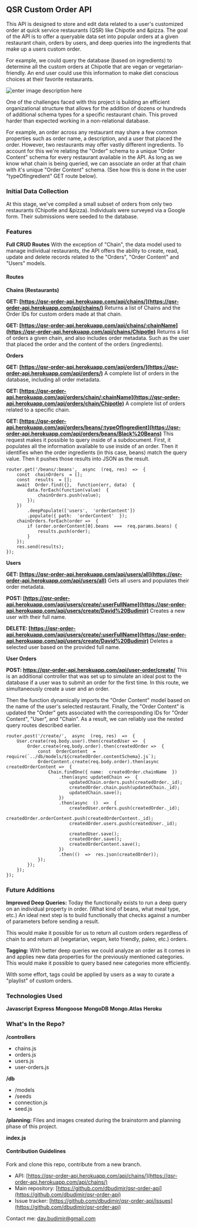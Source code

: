 ## QSR Custom Order API

This API is designed to store and edit data related to a user's customized order at quick service restaurants (QSR) like Chipotle and &pizza. The goal of the API is to offer a queryable data set into popular orders at a given restaurant chain, orders by users, and deep queries into the ingredients that make up a users custom order.

For example, we could query the database (based on ingredients) to determine all the custom orders at Chipotle that are vegan or vegetarian-friendly. An end user could use this information to make diet conscious choices at their favorite restaurants.

![enter image description here](https://www.budimir.dev/header-image.png)

One of the challenges faced with this project is building an efficient organizational structure that allows for the addition of dozens or hundreds of additional schema types for a specific restaurant chain. This proved harder than expected working in a non-relational database.

For example, an order across any restaurant may share a few common properties such as order name, a description, and a user that placed the order. However, two restaurants may offer vastly different ingredients. To account for this we're relating the "Order" schema to a unique "Order Content" schema for every restaurant available in the API. As long as we know what chain is being queried, we can associate an order at that chain with it's unique "Order Content" schema. (See how this is done in the user "typeOfIngredient" GET route below).

### **Initial Data Collection**

At this stage, we've compiled a small subset of orders from only two restaurants (Chipotle and &pizza). Individuals were surveyed via a Google form. Their submissions were seeded to the database.

### **Features**

**Full CRUD Routes**
With the exception of "Chain", the data model used to manage individual restaurants, the API offers the ability to create, read, update and delete records related to the "Orders", "Order Content" and "Users" models.

#### **Routes**

**Chains (Restaurants)**

**GET: [https://qsr-order-api.herokuapp.com/api/chains/](https://qsr-order-api.herokuapp.com/api/chains/)**
Returns a list of Chains and the Order IDs for custom orders made at that chain.

**GET: [https://qsr-order-api.herokuapp.com/api/chains/:chainName](https://qsr-order-api.herokuapp.com/api/chains/Chipotle)**
Returns a list of orders a given chain, and also includes order metadata. Such as the user that placed the order and the content of the orders (ingredients).

**Orders**

**GET: [https://qsr-order-api.herokuapp.com/api/orders/](https://qsr-order-api.herokuapp.com/api/orders/)**
A complete list of orders in the database, including all order metadata.

**GET: [https://qsr-order-api.herokuapp.com/api/orders/chain/:chainName](https://qsr-order-api.herokuapp.com/api/orders/chain/Chipotle)**
A complete list of orders related to a specific chain.

**GET: [https://qsr-order-api.herokuapp.com/api/orders/beans/:typeOfIngredient](https://qsr-order-api.herokuapp.com/api/orders/beans/Black%20Beans)**
This request makes it possible to query inside of a subdocument. First, it populates all the information available to use inside of an order. Then it identifies when the order ingredients (in this case, beans) match the query value. Then it pushes those results into JSON as the result.

```
router.get('/beans/:beans',  async  (req, res)  =>  {
	const  chainOrders  = [];
	const  results  = [];
	await  Order.find({},  function(err, data)  {
		data.forEach(function(value)  {
			chainOrders.push(value);
		});
	})
		.deepPopulate(['users',  'orderContent'])
		.populate({ path:  'orderContent'  });
	chainOrders.forEach(order =>  {
		if (order.orderContent[0].beans  ===  req.params.beans) {
			results.push(order);
		}
	});
	res.send(results);
});
```

**Users**

**GET: [https://qsr-order-api.herokuapp.com/api/users/all](https://qsr-order-api.herokuapp.com/api/users/all)**
Gets all users and populates their order metadata.

**POST: [https://qsr-order-api.herokuapp.com/api/users/create/:userFullName](https://qsr-order-api.herokuapp.com/api/users/create/David%20Budimir)**
Creates a new user with their full name.

**DELETE: [https://qsr-order-api.herokuapp.com/api/users/create/:userFullName](https://qsr-order-api.herokuapp.com/api/users/create/David%20Budimir)**
Deletes a selected user based on the provided full name.

**User Orders**

**POST: https://qsr-order-api.herokuapp.com/api/user-order/create/**
This is an additional controller that was set up to simulate an ideal post to the database if a user was to submit an order for the first time. In this route, we simultaneously create a user and an order.

Then the function dynamically imports the "Order Content" model based on the name of the user's selected restaurant. Finally, the "Order Content" is updated the "Order" gets associated with the corresponding IDs for "Order Content", "User", and "Chain". As a result, we can reliably use the nested query routes described earlier.

```
router.post('/create/',  async  (req, res)  =>  {
	User.create(req.body.user).then(createdUser =>  {
		Order.create(req.body.order).then(createdOrder =>  {
			const  OrderContent  =  require(`../db/models/${createdOrder.contentSchema}.js`);
			OrderContent.create(req.body.order).then(async createdOrderContent =>  {
				Chain.findOne({ name:  createdOrder.chainName  })
					.then(async updatedChain =>  {
						updatedChain.orders.push(createdOrder._id);
						createdOrder.chain.push(updatedChain._id);
						updatedChain.save();
					})
					.then(async  ()  =>  {
						createdUser.orders.push(createdOrder._id);
						createdOrder.orderContent.push(createdOrderContent._id);
						createdOrder.users.push(createdUser._id);

						createdUser.save();
						createdOrder.save();
						createdOrderContent.save();
					})
					.then(()  =>  res.json(createdOrder));
			});
		});
	});
});
```

### **Future Additions**

**Improved Deep Queries:**
Today the functionally exists to run a deep query on an individual property in order. (What kind of beans, what meal type, etc.) An ideal next step is to build functionally that checks against a number of parameters before sending a result.

This would make it possible for us to return all custom orders regardless of chain to and return all (vegetarian, vegan, keto friendly, paleo, etc.) orders.

**Tagging:**
With better deep queries we could analyze an order as it comes in and applies new data properties for the previously mentioned categories. This would make it possible to query based new categories more efficiently.

With some effort, tags could be applied by users as a way to curate a "playlist" of custom orders.

### **Technologies Used**

**Javascript**
**Express**
**Mongoose**
**MongoDB**
**Mongo.Atlas**
**Heroku**

### **What's In the Repo?**

**/controllers**

-  chains.js
-  orders.js
-  users.js
-  user-orders.js

**/db**

-  /models
-  /seeds
-  connection.js
-  seed.js

**/planning:** Files and images created during the brainstorm and planning phase of this project.

**index.js**

#### Contribution Guidelines

Fork and clone this repo, contribute from a new branch.

-  API: [https://qsr-order-api.herokuapp.com/api/chains/](https://qsr-order-api.herokuapp.com/api/chains/)
-  Main repository: [https://github.com/dbudimir/qsr-order-api](https://github.com/dbudimir/qsr-order-api)
-  Issue tracker: [https://github.com/dbudimir/qsr-order-api/issues](https://github.com/dbudimir/qsr-order-api)

Contact me: [dav.budimir@gmail.com](mailto:dav.budimir@gmail.com)  
